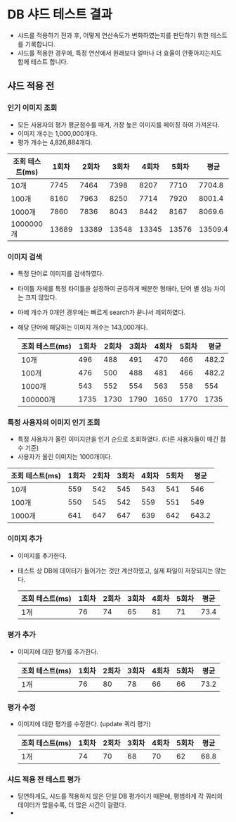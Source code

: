 # DB 샤드 테스트 결과

- 샤드를 적용하기 전과 후, 어떻게 연산속도가 변화하였는지를 판단하기 위한 테스트를 기록합니다.
- 샤드를 적용한 경우에, 특정 연산에서 원래보다 얼마나 더 효율이 안좋아지는지도 함께 테스트 합니다.


## 샤드 적용 전

### 인기 이미지 조회

* 모든 사용자의 평가 평균점수를 매겨, 가장 높은 이미지를 페이징 하여 가져온다.
* 이미지 개수는 1,000,000개다.
* 평가 개수는 4,826,884개다.

|조회 테스트(ms)|1회차|2회차|3회차|4회차|5회차|평균|
|------|----|----|----|----|----|----|
|10개|7745|7464|7398|8207|7710|7704.8
|100개|8160|7963|8250|7714|7920|8001.4
|1000개|7860|7836|8043|8442|8167|8069.6
|1000000개|13689|13389|13548|13345|13576|13509.4



### 이미지 검색

* 특정 단어로 이미지를 검색하였다.
* 타이틀 자체를 특정 타이틀을 설정하여 균등하게 배분한 형태라, 단어 별 성능 차이는 크지 않았다.
* 아예 개수가 0개인 경우에는 빠르게 search가 끝나서 제외하였다.
* 해당 단어에 해당하는 이미지 개수는 143,000개다.

  |조회 테스트(ms)|1회차|2회차|3회차|4회차|5회차|평균|
  |------|----|----|----|----|----|----|
  |10개|496|488|491|470|466|482.2
  |100개|476|500|488|481|466|482.2
  |1000개|543|552|554|563|558|554
  |100000개|1735|1730|1790|1650|1770|1735


### 특정 사용자의 이미지 인기 조회

* 특정 사용자가 올린 이미지만을 인기 순으로 조회하였다. (다른 사용자들이 매긴 점수 기준)
* 사용자가 올린 이미지는 1000개이다.

|조회 테스트(ms)|1회차|2회차|3회차|4회차|5회차|평균|
|------|----|----|----|----|----|----|
|10개|559|542|545|543|541|546
|100개|550|545|542|559|551|549
|1000개|641|647|647|639|642|643.2



### 이미지 추가

* 이미지를 추가한다.
* 테스트 상 DB에 데이터가 들어가는 것만 계산하였고, 실제 파일이 저장되지는 않는다.

  |조회 테스트(ms)|1회차|2회차|3회차|4회차|5회차|평균|
  |------|----|----|----|----|----|----|
  |1개|76|74|65|81|71|73.4


### 평가 추가

* 이미지에 대한 평가를 추가한다.

  |조회 테스트(ms)|1회차|2회차|3회차|4회차|5회차|평균|
  |------|----|----|----|----|----|----|
  |1개|76|80|78|66|66|73.2


### 평가 수정

* 이미지에 대한 평가를 수정한다. (update 쿼리 평가)

  |조회 테스트(ms)|1회차|2회차|3회차|4회차|5회차|평균|
  |------|----|----|----|----|----|----|
  |1개|74|70|68|70|62|68.8


### 샤드 적용 전 테스트 평가

- 당연하게도, 샤드를 적용하지 않은 단일 DB 평가이기 때문에, 평범하게 각 쿼리의 데이터가 많을수록, 더 많은 시간이 걸렸다.
- 